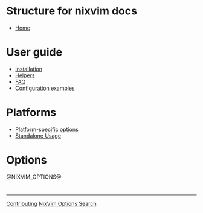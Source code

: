 # Structure for nixvim docs

- [Home](./index.md)

# User guide

- [Installation](./user-guide/install.md)
- [Helpers](./user-guide/helpers.md)
- [FAQ](./user-guide/faq.md)
- [Configuration examples](./user-guide/config-examples.md)

# Platforms

- [Platform-specific options](./modules/wrapper-options.md)
- [Standalone Usage](./modules/standalone.md)

# Options

@NIXVIM_OPTIONS@

#

---

[Contributing](./CONTRIBUTING.md)
[NixVim Options Search](./search/index.html)
